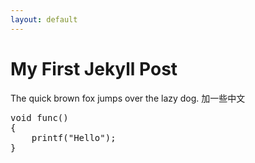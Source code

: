 ```yaml
---
layout: default
---
```


# My First Jekyll Post

The quick brown fox jumps over the lazy dog. 
加一些中文

<pre>
void func()
{
	printf("Hello");
}
</pre>

